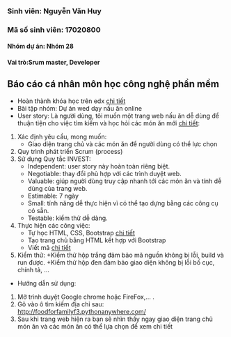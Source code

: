 ### Sinh viên: Nguyễn Văn Huy
### Mã số sinh viên: 17020800
#### Nhóm dự án: Nhóm 28
#### Vai trò:Srum master, Developer

## Báo cáo cá nhân môn học công nghệ phần mềm

  * Hoàn thành khóa học trên edx [chi tiết](https://github.com/truonganhhoang/INT2208-8-2019/blob/master/NguyenVanHuy/SoftEng1x.jpg)
  * Bài tập nhóm: Dự án wed dạy nấu ăn online
  * User story: Là người dùng, tôi muốn một trang web nấu ăn dễ dùng để thuận tiện cho việc tìm kiếm và học hỏi các món ăn mới [chi tiết](https://github.com/Nguyenhuy2801/SoftEng-Assignments/issues/10):
  1) Xác định yêu cầu, mong muốn:
      + Giao diện trang chủ và các món ăn để người dùng có thể lực chọn
  2) Quy trình phát triển Scrum (process)
  3) Sử dụng Quy tắc INVEST:
      + Independent: user story này hoàn toàn riêng biệt.
      + Negotiable: thay đổi phù hợp với các trình duyệt web.
      + Valuable: giúp người dùng truy cập nhanh tới các món ăn và tính dễ dùng của trang web.
      + Estimable: 7 ngày
      + Small: tính năng dễ thực hiện vì có thể tạo dựng bằng các công cụ có sẵn.
      + Testable: kiểm thử dễ dàng.
   4) Thực hiện các công việc:
      + Tự học HTML, CSS, Bootstrap [chi tiết](https://www.w3schools.com/)
      + Tạo trang chủ bằng HTML kết hợp với Bootstrap 
      + Viết mã [chi tiết](https://github.com/Nguyenhuy2801/nhom-28/blob/master/Project_28/flask_project/templates/layout.html)
   5) Kiểm thử:
      +Kiểm thử hộp trắng đảm bảo mã nguồn không bị lỗi, build và run được.
      +Kiểm thử hộp đen đảm bảo giao diện không bị lỗi bố cục, chính tả, ... 
   * Hướng dẫn sử dụng:
   1) Mở trình duyệt Google chrome hoặc FireFox,... .
   2) Gõ vào ô tìm kiếm địa chỉ sau: http://foodforfamilyf3.pythonanywhere.com/
   3) Sau khi trang web hiện ra bạn sẽ nhìn thấy ngay giao diện trang chủ món ăn và các món ăn có thể lựa chọn để xem chi tiết
